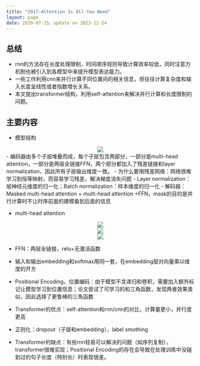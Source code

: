 ```yaml
---
title: "2017-Attention Is All You Need"
layout: page
date: 2020-07-25，update on 2023-12-24
---
```


## 总结

- rnn的方法存在长度处理限制，时间顺序规则导致计算效率较低，同时注意力机制也被引入到各模型中来提升模型表达能力。
- 一些工作利用cnn来并行计算不同位置间的相关信息，但往往计算复杂度和输入长度呈线性或者指数增长关系。
- 本文提出transformer结构，利用self-attention来解决并行计算和长度限制的问题。
 
## 主要内容

- 模型结构
<div style="text-align: center"><img src="/wiki/attach/images/Transformer-01.png" style="max-width:400px"></div>
    - 编码器由多个子层堆叠而成，每个子层包含两部分，一部分是multi-head attention，一部分是两层全链接FFN，两个部分都加入了残差链接和layer normalization，因此所有子层输出维度一致。
    - 为什么要用残差网络：网络很难学习到恒等映射，而容易学习残差，解决梯度消失问题
    - Layer normalization：层神经元维度的归一化；Batch normalization：样本维度的归一化
    - 解码器：Masked multi-head attention + multi-head attention +FFN，mask的目的是并行计算时不让时序前面的建模看到后面的信息

- multi-head attention
<div style="text-align: center"><img src="/wiki/attach/images/Transformer-02.png" style="max-width:600px"></div>
<div style="text-align: center"><img src="/wiki/attach/images/Transformer-03.png" style="max-width:200px"></div>
<div style="text-align: center"><img src="/wiki/attach/images/Transformer-04.png" style="max-width:300px"></div>

- FFN：两层全链接，relu+无激活函数

- 输入和输出embedding和softmax用同一套，在embedding层对向量乘以维度的开方

- Positional Encoding，位置编码：由于模型不含递归和卷积，需要加入额外标记让模型学习到位置信息；论文尝试了可学习的和三角函数，发现两者效果类似，因此选择了更鲁棒的三角函数

- Transformer的优点：self-attention和rnn/cnn的对比，计算量更小，并行度更高

- 正则化：dropout（子层和embedding），label smothing

- Transformer的缺点：有些rnn轻易可以解决的问题（如序列复制），transformer很难实现；Positional Encoding的存在会导致在处理训练中没碰到过的句子长度（特别长）时表现很差。